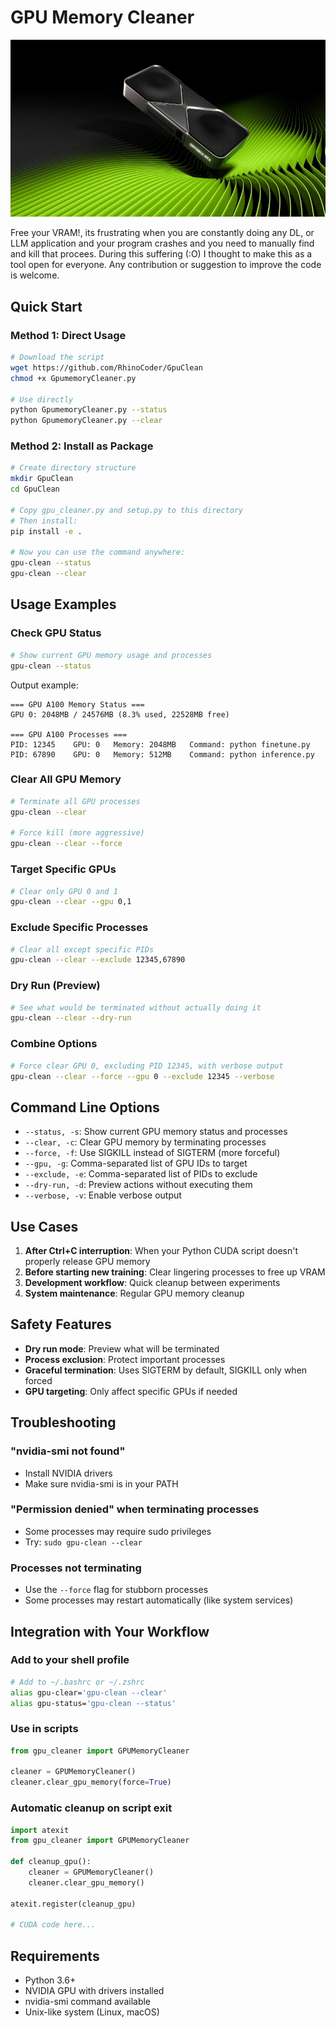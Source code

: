 # GPU Memory Cleaner



![alt text](Images/geforce-rtx-50series-nv-sfg-thumbnail-1920x1080.jpeg)


Free your VRAM!, its frustrating when you are constantly doing any DL, or LLM application and your program crashes and you need to manually find and kill that procees. During this suffering (:O) I thought to make this as a tool open for everyone. Any contribution or suggestion to improve the code is welcome.


## Quick Start

### Method 1: Direct Usage
```bash
# Download the script
wget https://github.com/RhinoCoder/GpuClean   
chmod +x GpumemoryCleaner.py

# Use directly
python GpumemoryCleaner.py --status
python GpumemoryCleaner.py --clear
```

### Method 2: Install as Package
```bash
# Create directory structure
mkdir GpuClean
cd GpuClean

# Copy gpu_cleaner.py and setup.py to this directory
# Then install:
pip install -e .

# Now you can use the command anywhere:
gpu-clean --status
gpu-clean --clear
```

## Usage Examples

### Check GPU Status
```bash
# Show current GPU memory usage and processes
gpu-clean --status
```

Output example:
```
=== GPU A100 Memory Status ===
GPU 0: 2048MB / 24576MB (8.3% used, 22528MB free)

=== GPU A100 Processes ===
PID: 12345    GPU: 0   Memory: 2048MB   Command: python finetune.py
PID: 67890    GPU: 0   Memory: 512MB    Command: python inference.py
```

### Clear All GPU Memory
```bash
# Terminate all GPU processes
gpu-clean --clear

# Force kill (more aggressive)
gpu-clean --clear --force
```

### Target Specific GPUs
```bash
# Clear only GPU 0 and 1
gpu-clean --clear --gpu 0,1
```

### Exclude Specific Processes
```bash
# Clear all except specific PIDs
gpu-clean --clear --exclude 12345,67890
```

### Dry Run (Preview)
```bash
# See what would be terminated without actually doing it
gpu-clean --clear --dry-run
```

### Combine Options
```bash
# Force clear GPU 0, excluding PID 12345, with verbose output
gpu-clean --clear --force --gpu 0 --exclude 12345 --verbose
```

## Command Line Options

- `--status, -s`: Show current GPU memory status and processes
- `--clear, -c`: Clear GPU memory by terminating processes
- `--force, -f`: Use SIGKILL instead of SIGTERM (more forceful)
- `--gpu, -g`: Comma-separated list of GPU IDs to target
- `--exclude, -e`: Comma-separated list of PIDs to exclude
- `--dry-run, -d`: Preview actions without executing them
- `--verbose, -v`: Enable verbose output

## Use Cases

1. **After Ctrl+C interruption**: When your Python CUDA script doesn't properly release GPU memory
2. **Before starting new training**: Clear lingering processes to free up VRAM
3. **Development workflow**: Quick cleanup between experiments
4. **System maintenance**: Regular GPU memory cleanup

## Safety Features

- **Dry run mode**: Preview what will be terminated
- **Process exclusion**: Protect important processes
- **Graceful termination**: Uses SIGTERM by default, SIGKILL only when forced
- **GPU targeting**: Only affect specific GPUs if needed

## Troubleshooting

### "nvidia-smi not found"
- Install NVIDIA drivers
- Make sure nvidia-smi is in your PATH

### "Permission denied" when terminating processes
- Some processes may require sudo privileges
- Try: `sudo gpu-clean --clear`

### Processes not terminating
- Use the `--force` flag for stubborn processes
- Some processes may restart automatically (like system services)

## Integration with Your Workflow

### Add to your shell profile
```bash
# Add to ~/.bashrc or ~/.zshrc
alias gpu-clear='gpu-clean --clear'
alias gpu-status='gpu-clean --status'
```

### Use in scripts
```python
from gpu_cleaner import GPUMemoryCleaner

cleaner = GPUMemoryCleaner()
cleaner.clear_gpu_memory(force=True)
```

### Automatic cleanup on script exit
```python
import atexit
from gpu_cleaner import GPUMemoryCleaner

def cleanup_gpu():
    cleaner = GPUMemoryCleaner()
    cleaner.clear_gpu_memory()

atexit.register(cleanup_gpu)

# CUDA code here...
```

## Requirements

- Python 3.6+
- NVIDIA GPU with drivers installed
- nvidia-smi command available
- Unix-like system (Linux, macOS)